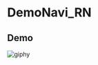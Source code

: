 # DemoNavi_RN

## Demo

![giphy](https://user-images.githubusercontent.com/26876671/43401348-23008486-943a-11e8-9155-5c458875acf6.gif)
